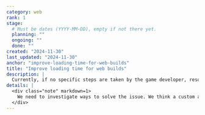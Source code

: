 ```yaml
---
category: web
rank: 1
stage:
  # Must be dates (YYYY-MM-DD), empty if not there yet.
  planning: ""
  ongoing: ""
  done: ""
created: "2024-11-30"
last_updated: "2024-11-30"
anchor: "improve-loading-time-for-web-builds"
title: "Improve loading time for web builds"
description: |
  Currently, if no specific steps are taken by the game developer, resources for a game on the Web are bundled into one single .pck file. As users need to download the entire game’s assets at front, we need to find a better way to split the loading throughout the game, only when needed. This would greatly improve the starting time of the game.
details: |
  <div class="note" markdown=1>
    We need to investigate ways to solve the issue. We think a custom asynchronous filesystem could fix the issue, downloading files individually when needed.
  </div>
---
```

